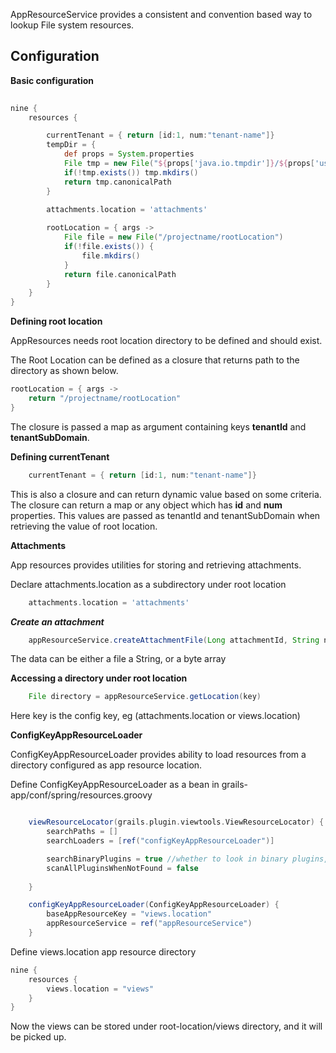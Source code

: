 
AppResourceService provides a consistent and convention based way to lookup File system resources.

## Configuration

**Basic configuration**
```groovy
    
nine {
	resources {

		currentTenant = { return [id:1, num:"tenant-name"]}
		tempDir = {
			def props = System.properties
			File tmp = new File("${props['java.io.tmpdir']}/${props['user.name']}/9ci-app/temp")
			if(!tmp.exists()) tmp.mkdirs()
			return tmp.canonicalPath
		}
		
		attachments.location = 'attachments'

		rootLocation = { args ->
			File file = new File("/projectname/rootLocation")
			if(!file.exists()) {
				file.mkdirs()
			}
			return file.canonicalPath
		}
	}
}

```

**Defining root location**

AppResources needs root location directory to be defined and should exist.

The Root Location can be defined as a closure that returns path to the directory as shown below.
 
```groovy
rootLocation = { args ->
    return "/projectname/rootLocation"
}
```

The closure is passed a map as argument containing keys **tenantId** and **tenantSubDomain**.

**Defining currentTenant**
```groovy
    currentTenant = { return [id:1, num:"tenant-name"]}    
```

This is also a closure and can return dynamic value based on some criteria.
The closure can return a map or any object which has **id** and **num** properties.
This values are passed as tenantId and tenantSubDomain when retrieving the value of root location.

**Attachments**

App resources provides utilities for storing and retrieving attachments.

Declare attachments.location as a subdirectory under root location

```groovy
    attachments.location = 'attachments'
```

_**Create an attachment**_
```groovy
    appResourceService.createAttachmentFile(Long attachmentId, String name, String extension, data)
```

The data can be either a file a String, or a byte array

**Accessing a directory under root location**
```groovy
    File directory = appResourceService.getLocation(key)
```

Here key is the config key, eg (attachments.location or views.location)

**ConfigKeyAppResourceLoader**

ConfigKeyAppResourceLoader provides ability to load resources from a directory configured as app resource location.

Define ConfigKeyAppResourceLoader as a bean in grails-app/conf/spring/resources.groovy

```groovy

    viewResourceLocator(grails.plugin.viewtools.ViewResourceLocator) { bean ->
        searchPaths = []
        searchLoaders = [ref("configKeyAppResourceLoader")]

        searchBinaryPlugins = true //whether to look in binary plugins, does not work in grails2
        scanAllPluginsWhenNotFound = false
        
    }

    configKeyAppResourceLoader(ConfigKeyAppResourceLoader) {
        baseAppResourceKey = "views.location"
        appResourceService = ref("appResourceService")
    }

```

Define views.location app resource directory

```groovy
nine {
	resources {
	    views.location = "views"
	}
}
```

Now the views can be stored under root-location/views directory, and it will be picked up.